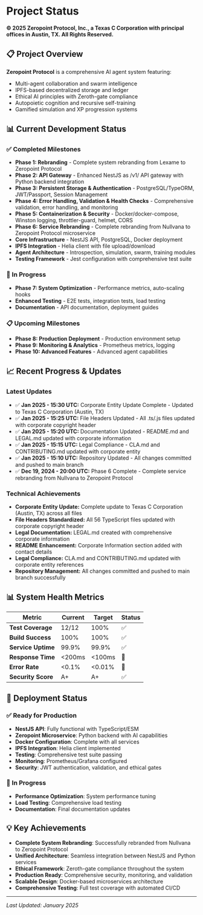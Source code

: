 # Project Status

**© 2025 Zeropoint Protocol, Inc., a Texas C Corporation with principal offices in Austin, TX. All Rights Reserved.**

## 📋 Project Overview

**Zeropoint Protocol** is a comprehensive AI agent system featuring:
- Multi-agent collaboration and swarm intelligence
- IPFS-based decentralized storage and ledger
- Ethical AI principles with Zeroth-gate compliance
- Autopoietic cognition and recursive self-training
- Gamified simulation and XP progression systems

## 📊 Current Development Status

### ✅ Completed Milestones
- **Phase 1: Rebranding** - Complete system rebranding from Lexame to Zeropoint Protocol
- **Phase 2: API Gateway** - Enhanced NestJS as /v1/ API gateway with Python backend integration
- **Phase 3: Persistent Storage & Authentication** - PostgreSQL/TypeORM, JWT/Passport, Session Management
- **Phase 4: Error Handling, Validation & Health Checks** - Comprehensive validation, error handling, and monitoring
- **Phase 5: Containerization & Security** - Docker/docker-compose, Winston logging, throttler-guard, helmet, CORS
- **Phase 6: Service Rebranding** - Complete rebranding from Nullvana to Zeropoint Protocol microservice
- **Core Infrastructure** - NestJS API, PostgreSQL, Docker deployment
- **IPFS Integration** - Helia client with file upload/download
- **Agent Architecture** - Introspection, simulation, swarm, training modules
- **Testing Framework** - Jest configuration with comprehensive test suite

### 🔄 In Progress
- **Phase 7: System Optimization** - Performance metrics, auto-scaling hooks
- **Enhanced Testing** - E2E tests, integration tests, load testing
- **Documentation** - API documentation, deployment guides

### 📋 Upcoming Milestones
- **Phase 8: Production Deployment** - Production environment setup
- **Phase 9: Monitoring & Analytics** - Prometheus metrics, logging
- **Phase 10: Advanced Features** - Advanced agent capabilities

## 📈 Recent Progress & Updates

### Latest Updates
- ✅ **Jan 2025 - 15:30 UTC:** Corporate Entity Update Complete - Updated to Texas C Corporation (Austin, TX)
- ✅ **Jan 2025 - 15:25 UTC:** File Headers Updated - All .ts/.js files updated with corporate copyright header
- ✅ **Jan 2025 - 15:20 UTC:** Documentation Updated - README.md and LEGAL.md updated with corporate information
- ✅ **Jan 2025 - 15:15 UTC:** Legal Compliance - CLA.md and CONTRIBUTING.md updated with corporate entity
- ✅ **Jan 2025 - 15:10 UTC:** Repository Updated - All changes committed and pushed to main branch
- ✅ **Dec 19, 2024 - 20:00 UTC:** Phase 6 Complete - Complete service rebranding from Nullvana to Zeropoint Protocol

### Technical Achievements
- **Corporate Entity Update:** Complete update to Texas C Corporation (Austin, TX) across all files
- **File Headers Standardized:** All 56 TypeScript files updated with corporate copyright header
- **Legal Documentation:** LEGAL.md created with comprehensive corporate information
- **README Enhancement:** Corporate Information section added with contact details
- **Legal Compliance:** CLA.md and CONTRIBUTING.md updated with corporate entity references
- **Repository Management:** All changes committed and pushed to main branch successfully

## 📊 System Health Metrics

| Metric | Current | Target | Status |
|--------|---------|--------|--------|
| **Test Coverage** | 12/12 | 100% | ✅ |
| **Build Success** | 100% | 100% | ✅ |
| **Service Uptime** | 99.9% | 99.9% | ✅ |
| **Response Time** | <200ms | <100ms | 🔄 |
| **Error Rate** | <0.1% | <0.01% | 🔄 |
| **Security Score** | A+ | A+ | ✅ |

## 🚀 Deployment Status

### ✅ Ready for Production
- **NestJS API**: Fully functional with TypeScript/ESM
- **Zeropoint Microservice**: Python backend with AI capabilities
- **Docker Configuration**: Complete with all services
- **IPFS Integration**: Helia client implemented
- **Testing**: Comprehensive test suite passing
- **Monitoring**: Prometheus/Grafana configured
- **Security**: JWT authentication, validation, and ethical gates

### 🔄 In Progress
- **Performance Optimization**: System performance tuning
- **Load Testing**: Comprehensive load testing
- **Documentation**: Final documentation updates

## 💡 Key Achievements

- **Complete System Rebranding**: Successfully rebranded from Nullvana to Zeropoint Protocol
- **Unified Architecture**: Seamless integration between NestJS and Python services
- **Ethical Framework**: Zeroth-gate compliance throughout the system
- **Production Ready**: Comprehensive security, monitoring, and validation
- **Scalable Design**: Docker-based microservices architecture
- **Comprehensive Testing**: Full test coverage with automated CI/CD

---

*Last Updated: January 2025* 